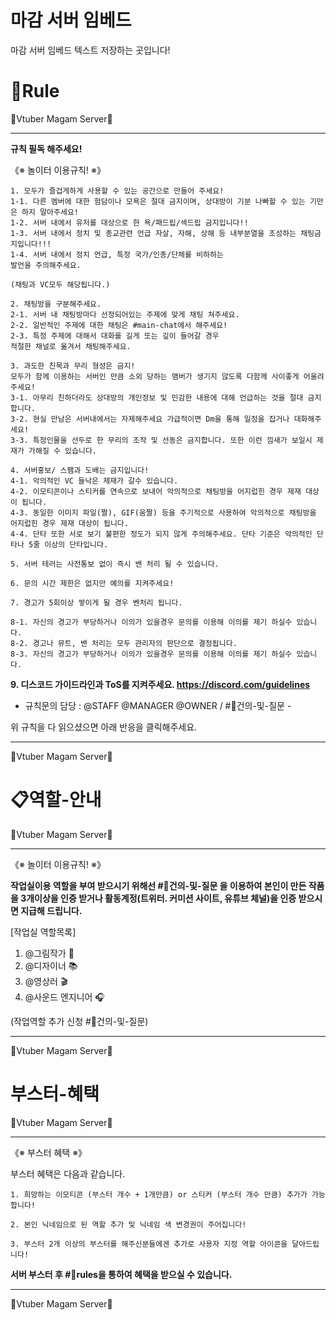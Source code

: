 # 마감 서버 임베드 
 마감 서버 임베드 텍스트 저장하는 곳입니다!

 ### <h1>📖Rule</H1>

🦊Vtuber Magam Server🦊<hr></hr>

 **규칙 필독 해주세요!**

《※ 놀이터 이용규칙! ※》
```
1. 모두가 즐겁게하게 사용할 수 있는 공간으로 만들어 주세요! 
1-1. 다른 멤버에 대한 험담이나 모욕은 절대 금지이며, 상대방이 기분 나빠할 수 있는 기만은 하지 말아주세요!
1-2. 서버 내에서 유저를 대상으로 한 욕/패드립/섹드립 금지입니다!!
1-3. 서버 내에서 정치 및 종교관련 언급 자살, 자해, 상해 등 내부분열을 조성하는 채팅금지입니다!!!
1-4. 서버 내에서 정치 언급, 특정 국가/인종/단체를 비하하는
발언을 주의해주세요.

(채팅과 VC모두 해당됩니다.)
```
```
2. 채팅방을 구분해주세요.
2-1. 서버 내 채팅방마다 선정되어있는 주제에 맞게 채팅 쳐주세요.
2-2. 일반적인 주제에 대한 채팅은 #main-chat에서 해주세요! 
2-3. 특정 주제에 대해서 대화를 길게 또는 깊이 들어갈 경우
적절한 채널로 옮겨서 채팅해주세요.
```
```
3. 과도한 친목과 무리 형성은 금지!
모두가 함께 이용하는 서버인 만큼 소외 당하는 맴버가 생기지 않도록 다함께 사이좋게 어울려주세요!
3-1. 아무리 친하더라도 상대방의 개인정보 및 민감한 내용에 대해 언급하는 것을 절대 금지합니다.
3-2. 현실 만남은 서버내에서는 자제해주세요 가급적이면 Dm을 통해 일정을 잡거나 대화해주세요!
3-3. 특정인물을 선두로 한 무리의 조작 및 선동은 금지합니다. 또한 이런 낌새가 보일시 제재가 가해질 수 있습니다.
```
```
4. 서버홍보/ 스팸과 도배는 금지입니다!
4-1. 악의적인 VC 들낙은 제재가 갈수 있습니다.
4-2. 이모티콘이나 스티커를 연속으로 보내어 악의적으로 채팅방을 어지럽힌 경우 제재 대상이 됩니다.
4-3. 동일한 이미지 파일(짤), GIF(움짤) 등을 주기적으로 사용하여 악의적으로 채팅방을 어지럽힌 경우 제재 대상이 됩니다.
4-4. 단타 또한 서로 보기 불편한 정도가 되지 않게 주의해주세요. 단타 기준은 악의적인 단타나 5줄 이상의 단타입니다.
```
```
5. 서버 테러는 사전통보 없이 즉시 밴 처리 될 수 있습니다. 
```
```
6. 문의 시간 제한은 없지만 예의를 지켜주세요!
```
```
7. 경고가 5회이상 쌓이게 될 경우 벤처리 됩니다.
```
```
8-1. 자신의 경고가 부당하거나 이의가 있을경우 문의를 이용해 이의를 제기 하실수 있습니다.
8-2. 경고나 뮤트, 밴 처리는 모두 관리자의 판단으로 결정됩니다.
8-3. 자신의 경고가 부당하거나 이의가 있을경우 문의를 이용해 이의를 제기 하실수 있습니다.
```

**9. 디스코드 가이드라인과 ToS를 지켜주세요.
https://discord.com/guidelines**

- 규칙문의 담당 : @STAFF @MANAGER @OWNER / #📃건의-및-질문 -

위 규칙을 다 읽으셨으면 아래 반응을 클릭해주세요.
<hr>🦊Vtuber Magam Server🦊</hr>

 ### <h1>📋역할-안내</H1>

🦊Vtuber Magam Server🦊<hr></hr>

《※ 놀이터 이용규칙! ※》

**작업실이용 역할을 부여 받으시기 위해선 #📃건의-및-질문 을 이용하여 본인이 만든 작품을 3개이상을 인증 받거나 활동계정(트위터. 커미션 사이트, 유튜브 체널)을 인증 받으시면 지급해 드립니다.**

[작업실 역할목록]

1. @그림작가 🎨
2. @디자이너 📚
3. @영상러 🎬
4. @사운드 엔지니어 🎧

(작업역할 추가 신청 #📃건의-및-질문)
<hr>🦊Vtuber Magam Server🦊</hr>

### <h1>부스터-혜택</H1>

🦊Vtuber Magam Server🦊<hr></hr>

《※ 부스터 혜택 ※》

부스터 혜택은 다음과 같습니다.

```
1. 희망하는 이모티콘 (부스터 개수 + 1개만큼) or 스티커 (부스터 개수 만큼) 추가가 가능합니다!
```
```
2. 본인 닉네임으로 된 역할 추가 및 닉네임 색 변경권이 주어집니다!
```
```
3. 부스터 2개 이상의 부스터를 해주신분들에겐 추가로 사용자 지정 역할 아이콘을 달아드립니다!
```

**서버 부스터 후 #📖rules을 통하여 혜택을 받으실 수 있습니다.**
<hr>🦊Vtuber Magam Server🦊</hr>